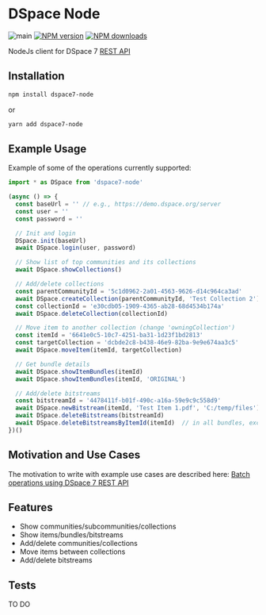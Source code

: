 # DSpace Node
![main](https://github.com/semanticlib/dspace7-node/actions/workflows/node.js.yml/badge.svg)
[![NPM version](https://img.shields.io/npm/v/dspace7-node.svg)](https://npmjs.org/package/dspace7-node)
[![NPM downloads](https://img.shields.io/npm/dm/dspace7-node.svg)](https://npmjs.org/package/dspace7-node)

NodeJs client for DSpace 7 [REST API](https://github.com/DSpace/RestContract)

## Installation

```bash
npm install dspace7-node
```
or
```bash
yarn add dspace7-node
```

## Example Usage

Example of some of the operations currently supported:

```js
import * as DSpace from 'dspace7-node'

(async () => {
  const baseUrl = '' // e.g., https://demo.dspace.org/server
  const user = ''
  const password = ''

  // Init and login
  DSpace.init(baseUrl)
  await DSpace.login(user, password)

  // Show list of top communities and its collections
  await DSpace.showCollections()

  // Add/delete collections
  const parentCommunityId = '5c1d0962-2a01-4563-9626-d14c964ca3ad'
  await DSpace.createCollection(parentCommunityId, 'Test Collection 2')
  const collectionId = 'e30cdb05-1909-4365-ab28-68d4534b174a'
  await DSpace.deleteCollection(collectionId)

  // Move item to another collection (change 'owningCollection')
  const itemId = '6641e0c5-10c7-4251-ba31-1d23f1bd2813'
  const targetCollection = 'dcbde2c8-b438-46e9-82ba-9e9e674aa3c5'
  await DSpace.moveItem(itemId, targetCollection)

  // Get bundle details
  await DSpace.showItemBundles(itemId)
  await DSpace.showItemBundles(itemId, 'ORIGINAL')

  // Add/delete bitstreams
  const bitstreamId = '4478411f-b01f-490c-a16a-59e9c9c558d9'
  await DSpace.newBitstream(itemId, 'Test Item 1.pdf', 'C:/temp/files')
  await DSpace.deleteBitstreams(bitstreamId)
  await DSpace.deleteBitstreamsByItemId(itemId)  // in all bundles, except 'LICENSE'
})()


```

## Motivation and Use Cases

The motivation to write with example use cases are described here:
[Batch operations using DSpace 7 REST API](https://www.semanticconsulting.com/blog/batch-operations-using-dspace-7-rest-api)


## Features

- Show communities/subcommunities/collections
- Show items/bundles/bitstreams
- Add/delete communities/collections
- Move items between collections
- Add/delete bitstreams

## Tests

TO DO
